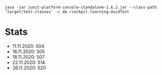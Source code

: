 
```
java -jar junit-platform-console-standalone-1.6.2.jar --class-path 'target/test-classes' -c de.rieckpil.learning.UuidTest
```


# Stats

- 11.11.2020: 504
- 16.11.2020: 505
- 18.11.2020: 507
- 22.11.2020: 514
- 26.11.2020: 520
